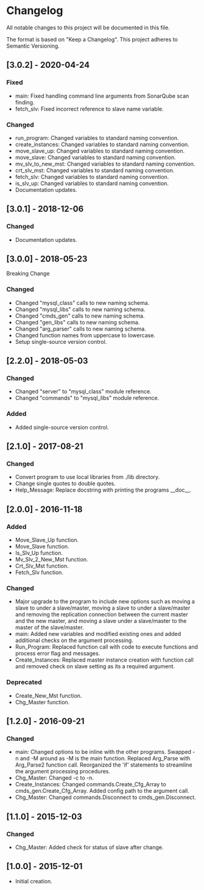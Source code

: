 # Changelog
All notable changes to this project will be documented in this file.

The format is based on "Keep a Changelog".  This project adheres to Semantic Versioning.


## [3.0.2] - 2020-04-24
### Fixed
- main:  Fixed handling command line arguments from SonarQube scan finding.
- fetch_slv:  Fixed incorrect reference to slave name variable.

### Changed
- run_program:  Changed variables to standard naming convention.
- create_instances:  Changed variables to standard naming convention.
- move_slave_up:  Changed variables to standard naming convention.
- move_slave:  Changed variables to standard naming convention.
- mv_slv_to_new_mst:  Changed variables to standard naming convention.
- crt_slv_mst:  Changed variables to standard naming convention.
- fetch_slv:  Changed variables to standard naming convention.
- is_slv_up:  Changed variables to standard naming convention.
- Documentation updates.


## [3.0.1] - 2018-12-06
### Changed
- Documentation updates.


## [3.0.0] - 2018-05-23
Breaking Change

### Changed
- Changed "mysql_class" calls to new naming schema.
- Changed "mysql_libs" calls to new naming schema.
- Changed "cmds_gen" calls to new naming schema.
- Changed "gen_libs" calls to new naming schema.
- Changed "arg_parser" calls to new naming schema.
- Changed function names from uppercase to lowercase.
- Setup single-source version control.


## [2.2.0] - 2018-05-03
### Changed
- Changed "server" to "mysql_class" module reference.
- Changed "commands" to "mysql_libs" module reference.

### Added
- Added single-source version control.


## [2.1.0] - 2017-08-21
### Changed
- Convert program to use local libraries from ./lib directory.
- Change single quotes to double quotes.
- Help_Message: Replace docstring with printing the programs \_\_doc\_\_.


## [2.0.0] - 2016-11-18
### Added
- Move_Slave_Up function.
- Move_Slave function.
- Is_Slv_Up function.
- Mv_Slv_2_New_Mst function.
- Crt_Slv_Mst function.
- Fetch_Slv function.

### Changed
- Major upgrade to the program to include new options such as moving a slave to under a slave/master, moving a slave to under a slave/master and removing the replication connection between the current master and the new master, and moving a slave under a slave/master to the master of the slave/master.
- main:  Added new variables and modified existing ones and added additional checks on the argument processing.
- Run_Program:  Replaced function call with code to execute functions and process error flag and messages.
- Create_Instances:  Replaced master instance creation with function call and removed check on slave setting as its a required argument.

### Deprecated
- Create_New_Mst function.
- Chg_Master function.


## [1.2.0] - 2016-09-21
### Changed
- main:  Changed options to be inline with the other programs.  Swapped -n and -M around as -M is the main function.  Replaced Arg_Parse with Arg_Parse2 function call.  Reorganized the 'if' statements to streamline the argument processing procedures.
- Chg_Master:  Changed -c to -n.
- Create_Instances:  Changed commands.Create_Cfg_Array to cmds_gen.Create_Cfg_Array.  Added config path to the argument call.
- Chg_Master:  Changed commands.Disconnect to cmds_gen.Disconnect.


## [1.1.0] - 2015-12-03
### Changed
- Chg_Master:  Added check for status of slave after change.


## [1.0.0] - 2015-12-01
- Initial creation.


